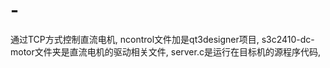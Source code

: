 # -
通过TCP方式控制直流电机,
ncontrol文件加是qt3designer项目,
s3c2410-dc-motor文件夹是直流电机的驱动相关文件,
server.c是运行在目标机的源程序代码,
